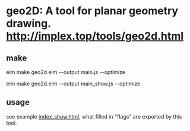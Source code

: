# geo2D: A tool for planar geometry drawing. http://implex.top/tools/geo2d.html
  
## make

elm make geo2d.elm --output main.js --optimize
 
elm make geo2d.elm --output main_show.js --optimize

## usage

see example [index_show.html](./index_show.html), what filled in "flags" are exported by this tool. 
